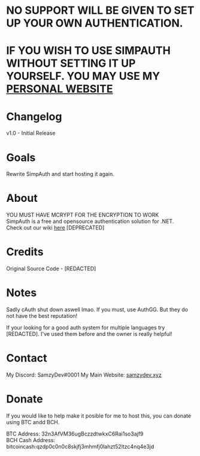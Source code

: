 # NO SUPPORT WILL BE GIVEN TO SET UP YOUR OWN AUTHENTICATION.

# IF YOU WISH TO USE SIMPAUTH WITHOUT SETTING IT UP YOURSELF. YOU MAY USE MY [PERSONAL WEBSITE](https://samzy.dev/auth)  

# Changelog

v1.0 - Initial Release

# Goals

Rewrite SimpAuth and start hosting it again.

# About 

YOU MUST HAVE MCRYPT FOR THE ENCRYPTION TO WORK  
SimpAuth is a free and opensource authentication solution for .NET.  
Check out our wiki [here](https://docs.simpauth.xyz) [DEPRECATED]  

# Credits

Original Source Code - [REDACTED]  

# Notes

Sadly cAuth shut down aswell lmao. If you must, use AuthGG. But they do not have the best reputation!  

If your looking for a good auth system for multiple languages try [REDACTED]. I've used them before and the owner is really helpful!  

# Contact

My Discord: SamzyDev#0001
My Main Website: [samzydev.xyz](https://samzydev.xyz)

# Donate

If you would like to help make it posible for me to host this, you can donate using BTC andd BCH.    

BTC Address: 32n3AfVM36ugBczzdtwkxC6Rai1so3ajf9  
BCH Cash Address: bitcoincash:qzdp0c0n0c8skjfj3mhmfj0lahzt52ltzc4nq4e3jd  
